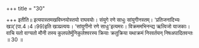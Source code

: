 +++
title = "30"

+++
इतीति॥ इत्यपास्तमखविघ्नयोस्तयो राघवयोः। संयुगे रणे साधुः सांयुगीनस्तम्। 'प्रतिजनादिभ्यः खञ्'(पा.4।4।99)इति खञ्प्रत्ययः। 'सांयुगीनो रणे साधुः'इत्यमरः। विक्रममभिनन्द्य ऋत्विजो याजकाः। वाचि यतो वाग्यतो मौनी तस्य कुलपतेर्मुनिकुलेश्वरस्य क्रियाः क्रतुक्रिया यथाक्रमं निरवर्तयन् निषअपादितवन्तः ॥ 30 ॥